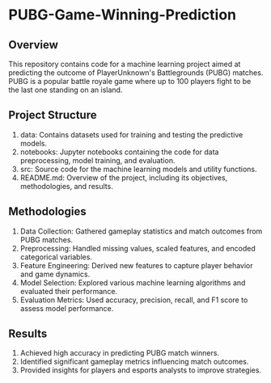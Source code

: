 # PUBG-Game-Winning-Prediction

## Overview
This repository contains code for a machine learning project aimed at predicting the outcome of PlayerUnknown's Battlegrounds (PUBG) matches. PUBG is a popular battle royale game where up to 100 players fight to be the last one standing on an island.

## Project Structure
1. data: Contains datasets used for training and testing the predictive models.
2. notebooks: Jupyter notebooks containing the code for data preprocessing, model training, and evaluation.
3. src: Source code for the machine learning models and utility functions.
4. README.md: Overview of the project, including its objectives, methodologies, and results.
   
## Methodologies
1. Data Collection: Gathered gameplay statistics and match outcomes from PUBG matches.
2. Preprocessing: Handled missing values, scaled features, and encoded categorical variables.
3. Feature Engineering: Derived new features to capture player behavior and game dynamics.
4. Model Selection: Explored various machine learning algorithms and evaluated their performance.
5. Evaluation Metrics: Used accuracy, precision, recall, and F1 score to assess model performance.


## Results
1. Achieved high accuracy in predicting PUBG match winners.
2. Identified significant gameplay metrics influencing match outcomes.
3. Provided insights for players and esports analysts to improve strategies.
